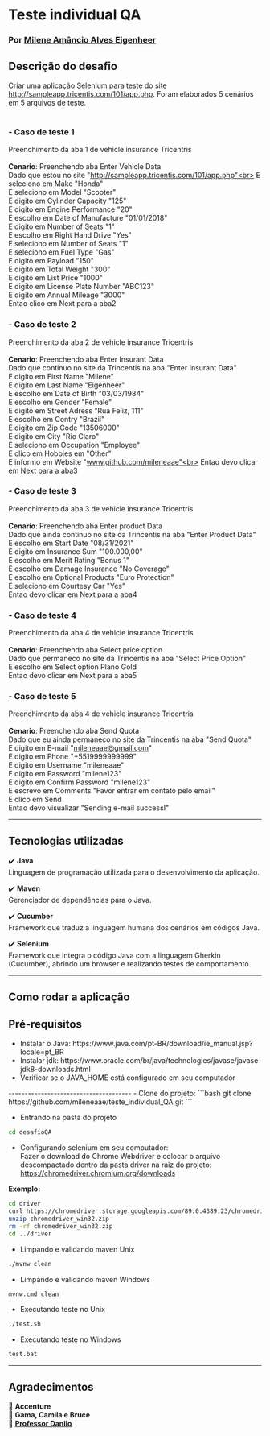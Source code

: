 # Teste individual QA <br>
### Por [Milene Amâncio Alves Eigenheer](https://www.linkedin.com/in/mileneaae)<br>

## Descrição do desafio<br>
Criar uma aplicação Selenium para teste do site http://sampleapp.tricentis.com/101/app.php. Foram elaborados 5 cenários em 5 arquivos de teste.<br>
<br>
### - Caso de teste 1
Preenchimento da aba 1 de vehicle insurance Tricentris<br>
<br>
<b>Cenario</b>: Preenchendo aba Enter Vehicle Data<br>
Dado que estou no site "http://sampleapp.tricentis.com/101/app.php"<br>
E seleciono em Make "Honda"<br>
E seleciono em Model "Scooter"<br>
E digito em Cylinder Capacity "125"<br>
E digito em Engine Performance "20"<br>
E escolho em Date of Manufacture "01/01/2018"<br>
E digito em Number of Seats "1"<br>
E escolho em Right Hand Drive "Yes"<br>
E seleciono em Number of Seats "1"<br>
E seleciono em Fuel Type "Gas"<br>
E digito em Payload "150"<br>
E digito em Total Weight "300"<br>
E digito em List Price "1000"<br>
E digito em License Plate Number "ABC123"<br>
E digito em Annual Mileage "3000"<br>
Entao clico em Next para a aba2<br>

### - Caso de teste 2
Preenchimento da aba 2 de vehicle insurance Tricentris<br>
<br>
<b>Cenario</b>: Preenchendo aba Enter Insurant Data<br>
Dado que continuo no site da Trincentis na aba "Enter Insurant Data"<br>
E digito em First Name "Milene"<br>
E digito em Last Name "Eigenheer"<br>
E escolho em Date of Birth "03/03/1984"<br>
E escolho em Gender "Female"<br>
E digito em Street Adress "Rua Feliz, 111"<br>
E escolho em Contry "Brazil"<br>
E digito em Zip Code "13506000"<br>
E digito em City "Rio Claro"<br>
E seleciono em Occupation "Employee"<br>
E clico em Hobbies em "Other"<br>
E informo em Website "www.github.com/mileneaae"<br>
Entao devo clicar em Next para a aba3<br>

### - Caso de teste 3
Preenchimento da aba 3 de vehicle insurance Tricentris<br>
<br>
<b>Cenario</b>: Preenchendo aba Enter product Data<br>
Dado que ainda continuo no site da Trincentis na aba "Enter Product Data"<br>
E escolho em Start Date "08/31/2021"<br>
E digito em Insurance Sum "100.000,00"<br>
E escolho em Merit Rating "Bonus 1"<br>
E escolho em Damage Insurance "No Coverage"<br>
E escolho em Optional Products "Euro Protection"<br>
E seleciono em Courtesy Car "Yes" <br>
Entao devo clicar em Next para a aba4<br>

### - Caso de teste 4
Preenchimento da aba 4 de vehicle insurance Tricentris<br>
<br>
<b>Cenario</b>: Preenchendo aba Select price option<br>
Dado que permaneco no site da Trincentis na aba "Select Price Option"<br>
E escolho em Select option Plano Gold<br>
Entao devo clicar em Next para a aba5<br>

### - Caso de teste 5
Preenchimento da aba 4 de vehicle insurance Tricentris<br>
<br>
<b>Cenario</b>: Preenchendo aba Send Quota<br>
Dado que eu ainda permaneco no site da Trincentis na aba "Send Quota"<br>
E digito em E-mail "mileneaae@gmail.com"<br>
E digito em Phone "+5519999999999"<br>
E digito em Username "mileneaae"<br>
E digito em Password "milene123"<br>
E digito em Confirm Password "milene123"<br>
E escrevo em Comments "Favor entrar em contato pelo email"<br>
E clico em Send<br>
Entao devo visualizar "Sending e-mail success!"<br>

-------------------------
## Tecnologias utilizadas
:heavy_check_mark: <b>Java</b><br>
Linguagem de programação utilizada para o desenvolvimento da aplicação.<br>

:heavy_check_mark: <b>Maven</b><br>
Gerenciador de dependências para o Java.<br>

:heavy_check_mark: <b>Cucumber</b><br>
Framework que traduz a linguagem humana dos cenários em códigos Java.<br>

:heavy_check_mark: <b>Selenium</b><br>
Framework que integra o código Java com a linguagem Gherkin (Cucumber), abrindo um browser e realizando testes de comportamento.<br>

-------------------------

## Como rodar a aplicação
## Pré-requisitos<br>
<ul>
<li>Instalar o Java: https://www.java.com/pt-BR/download/ie_manual.jsp?locale=pt_BR</li>
<li>Instalar jdk: https://www.oracle.com/br/java/technologies/javase/javase-jdk8-downloads.html</li>
<li>Verificar se o JAVA_HOME está configurado em seu computador</li>
</ul>
--------------------------------------
- Clone do projeto:
 ```bash
git clone https://github.com/mileneaae/teste_individual_QA.git
 ```

- Entrando na pasta do projeto
 ```bash
cd desafioQA
 ```

- Configurando selenium em seu computador:<br>
Fazer o download do Chrome Webdriver e colocar o arquivo descompactado dentro da pasta driver na raiz do projeto:<br>
https://chromedriver.chromium.org/downloads<br>

<b>Exemplo:</b><br>
 ```bash
cd driver
curl https://chromedriver.storage.googleapis.com/89.0.4389.23/chromedriver_win32.zip
unzip chromedriver_win32.zip
rm -rf chromedriver_win32.zip
cd ../driver
 ```

- Limpando e validando maven Unix
 ```bash
./mvnw clean
 ```
 
- Limpando e validando maven Windows
 ```bash
mvnw.cmd clean
 ```

- Executando teste no Unix
 ```bash
./test.sh
 ```

- Executando teste no Windows
 ```bash
test.bat
 ```

 ----------------------------------
## Agradecimentos
:purple_heart: <b>Accenture</b><br>
:green_heart: <b>Gama, Camila e Bruce</b><br>
:blue_heart: <b>[Professor Danilo](https://github.com/Didox) </b><br>